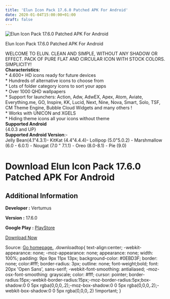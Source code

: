 ```yaml
---
title: 'Elun Icon Pack 17.6.0 Patched APK For Android'
date: 2020-01-04T15:00:00+01:00
draft: false
---
```


![Elun Icon Pack 17.6.0 Patched APK For Android](https://i0.wp.com/apkhome.net/wp-content/uploads/2020/01/Elun-Icon-Pack-17.6.0-Patched.png "Elun Icon Pack 17.6.0 Patched APK For Android")

  

Elun Icon Pack 17.6.0 Patched APK For Android

WELCOME TO ELUN. CLEAN AND SIMPLE, WITHOUT ANY SHADOW OR EFFECT. PACK OF PURE FLAT AND CIRCULAR ICON WITH STOCK COLORS. SIMPLICITY!  
**Characteristics:**  
\* 4.600+ HD icons ready for future devices  
\* Hundreds of alternative icons to choose from  
\* Lots of folder category icons to sort your apps  
\* Over 1000 QHD wallpapers  
\* Support for launchers: Action, Adw, AdwEX, Apex, Atom, Aviate, Everything.me, GO, Inspire, KK, Lucid, Next, Nine, Nova, Smart, Solo, TSF, CM Theme Engine, Bubble Cloud Widgets and many others !  
\* Works with UNICON and XGELS  
\* Hiding theme icons all your icons without theme  
**Supported Android**  
{4.0.3 and UP}  
**Supported Android Version**:-  
Jelly Bean(4.1"4.3.1)- KitKat (4.4"4.4.4)- Lollipop (5.0"5.0.2) - Marshmallow (6.0 - 6.0.1) - Nougat (7.0 " 7.1.1) - Oreo (8.0-8.1) - Pie (9.0)

Download Elun Icon Pack 17.6.0 Patched APK For Android
======================================================

Additional Information
----------------------

**Developer :** Vertumus

**Version :** 17.6.0

**Google Play :** [PlayStore](https://play.google.com/store/apps/details?id=com.vertumus.elun)

  

[Download Now](https://store4app.co/post/elun-icon-pack-17-6-0-patched-apk-for-android_1578146222)

  
Source: [Go homepage.](https://store4app.co/post/elun-icon-pack-17-6-0-patched-apk-for-android_1578146222) .downloadtop{ text-align:center; -webkit-appearance: none; -moz-appearance: none; appearance: none; width: 100%; padding: 9px 9px 11px 13px; background-color: #0EBD3F; border: none; color:#fff; border-radius: 3px; outline: none; font-weight;bold; font: 20px 'Open Sans', sans-serif; -webkit-font-smoothing: antialiased; -moz-osx-font-smoothing: grayscale; color: #fff; cursor: pointer; border-radius:15px;-webkit-border-radius:15px;-moz-border-radius:5px;box-shadow:0 0 5px rgba(0,0,0,.2);-moz-box-shadow:0 0 5px rgba(0,0,0,.2);-webkit-box-shadow:0 0 5px rgba(0,0,0,.2) !important; }